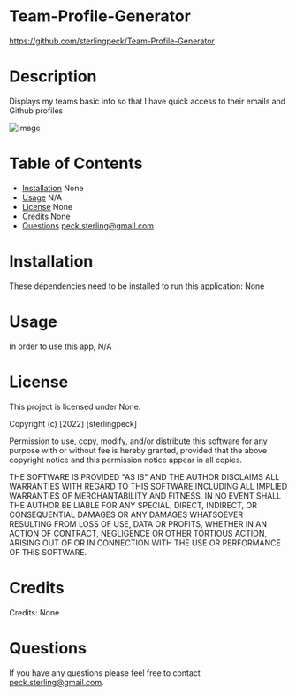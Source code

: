 # Team-Profile-Generator

https://github.com/sterlingpeck/Team-Profile-Generator

# Description

Displays my teams basic info so that I have quick access to their emails and Github profiles

![image](https://user-images.githubusercontent.com/99343588/169850331-27db7251-783c-4ef5-8dff-bab24daa28f5.png)

# Table of Contents

- [Installation](#installation)
  None
- [Usage](#usage)
  N/A
- [License](#license)
  None
- [Credits](#credits)
  None
- [Questions](#questions)
  peck.sterling@gmail.com

# Installation

These dependencies need to be installed to run this application: None

# Usage

In order to use this app, N/A

# License

This project is licensed under None.

Copyright (c) [2022] [sterlingpeck]

Permission to use, copy, modify, and/or distribute this software for any
purpose with or without fee is hereby granted, provided that the above
copyright notice and this permission notice appear in all copies.

THE SOFTWARE IS PROVIDED "AS IS" AND THE AUTHOR DISCLAIMS ALL WARRANTIES WITH
REGARD TO THIS SOFTWARE INCLUDING ALL IMPLIED WARRANTIES OF MERCHANTABILITY
AND FITNESS. IN NO EVENT SHALL THE AUTHOR BE LIABLE FOR ANY SPECIAL, DIRECT,
INDIRECT, OR CONSEQUENTIAL DAMAGES OR ANY DAMAGES WHATSOEVER RESULTING FROM
LOSS OF USE, DATA OR PROFITS, WHETHER IN AN ACTION OF CONTRACT, NEGLIGENCE OR
OTHER TORTIOUS ACTION, ARISING OUT OF OR IN CONNECTION WITH THE USE OR
PERFORMANCE OF THIS SOFTWARE.

# Credits

Credits: None

# Questions

If you have any questions please feel free to contact peck.sterling@gmail.com.
